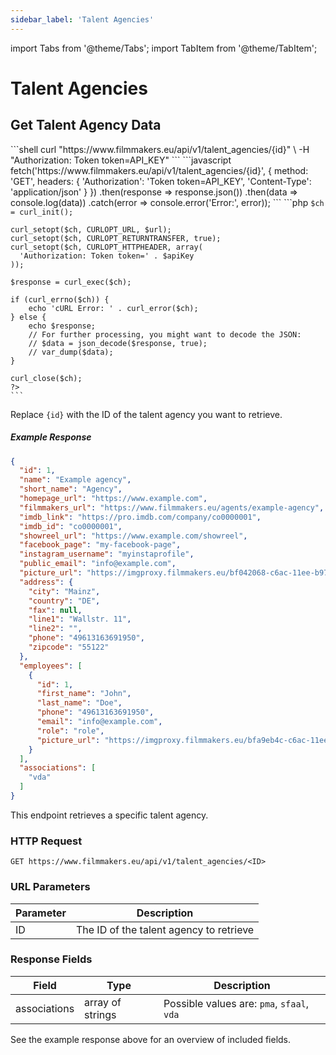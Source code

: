 ```yaml
---
sidebar_label: 'Talent Agencies'
---
```


import Tabs from '@theme/Tabs';
import TabItem from '@theme/TabItem';

# Talent Agencies

## Get Talent Agency Data

<Tabs groupId="api-examples">
  <TabItem value="curl" label="cURL" default>
    ```shell
    curl "https://www.filmmakers.eu/api/v1/talent_agencies/{id}" \
      -H "Authorization: Token token=API_KEY"
    ```
  </TabItem>
  <TabItem value="javascript" label="JavaScript (Fetch)">
    ```javascript
    fetch('https://www.filmmakers.eu/api/v1/talent_agencies/{id}', {
      method: 'GET',
      headers: {
        'Authorization': 'Token token=API_KEY',
        'Content-Type': 'application/json'
      }
    })
    .then(response => response.json())
    .then(data => console.log(data))
    .catch(error => console.error('Error:', error));
    ```
  </TabItem>
  <TabItem value="php" label="PHP (cURL)">
    ```php
    <?php
    $talentAgencyId = '{id}'; // Replace with the actual talent agency ID
    $apiKey = 'API_KEY'; // Replace with your actual API key
    $url = 'https://www.filmmakers.eu/api/v1/talent_agencies/' . $talentAgencyId;

    $ch = curl_init();

    curl_setopt($ch, CURLOPT_URL, $url);
    curl_setopt($ch, CURLOPT_RETURNTRANSFER, true);
    curl_setopt($ch, CURLOPT_HTTPHEADER, array(
      'Authorization: Token token=' . $apiKey
    ));

    $response = curl_exec($ch);

    if (curl_errno($ch)) {
        echo 'cURL Error: ' . curl_error($ch);
    } else {
        echo $response;
        // For further processing, you might want to decode the JSON:
        // $data = json_decode($response, true);
        // var_dump($data);
    }

    curl_close($ch);
    ?>
    ```
  </TabItem>
</Tabs>

Replace `{id}` with the ID of the talent agency you want to retrieve.

##### Example Response

```json
{
  "id": 1,
  "name": "Example agency",
  "short_name": "Agency",
  "homepage_url": "https://www.example.com",
  "filmmakers_url": "https://www.filmmakers.eu/agents/example-agency",
  "imdb_link": "https://pro.imdb.com/company/co0000001",
  "imdb_id": "co0000001",
  "showreel_url": "https://www.example.com/showreel",
  "facebook_page": "my-facebook-page",
  "instagram_username": "myinstaprofile",
  "public_email": "info@example.com",
  "picture_url": "https://imgproxy.filmmakers.eu/bf042068-c6ac-11ee-b970-a34dadd10171.jpg",
  "address": {
    "city": "Mainz",
    "country": "DE",
    "fax": null,
    "line1": "Wallstr. 11",
    "line2": "",
    "phone": "49613163691950",
    "zipcode": "55122"
  },
  "employees": [
    {
      "id": 1,
      "first_name": "John",
      "last_name": "Doe",
      "phone": "49613163691950",
      "email": "info@example.com",
      "role": "role",
      "picture_url": "https://imgproxy.filmmakers.eu/bfa9eb4c-c6ac-11ee-9015-f30db07efa43.jpg"
    }
  ],
  "associations": [
    "vda"
  ]
}
```

This endpoint retrieves a specific talent agency.

### HTTP Request

`GET https://www.filmmakers.eu/api/v1/talent_agencies/<ID>`

### URL Parameters

Parameter | Description
--------- | -----------
ID | The ID of the talent agency to retrieve

### Response Fields

| Field | Type | Description |
|-------|------|-------------|
| associations | array of strings | Possible values are: `pma`, `sfaal`, `vda` |

See the example response above for an overview of included fields.
